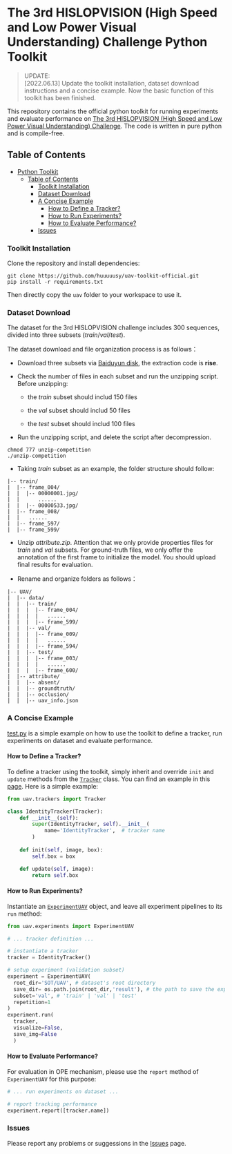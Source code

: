 # The 3rd HISLOPVISION (High Speed and Low Power Visual Understanding) Challenge Python Toolkit

> UPDATE:<br>
> [2022.06.13] Update the toolkit installation, dataset download instructions and a concise example. Now the basic function of this toolkit has been finished. <br>

This repository contains the official python toolkit for running experiments and evaluate performance on [The 3rd HISLOPVISION (High Speed and Low Power Visual Understanding) Challenge](http://hislopvision.aitestunion.com/). The code is written in pure python and is compile-free.


## Table of Contents

- [Python Toolkit](#python-toolkit)
  - [Table of Contents](#table-of-contents)
    - [Toolkit Installation](#toolkit-installation)
    - [Dataset Download](#dataset-download)
    - [A Concise Example](#a-concise-example)
      - [How to Define a Tracker?](#how-to-define-a-tracker)
      - [How to Run Experiments?](#how-to-run-experiments)
      - [How to Evaluate Performance?](#how-to-evaluate-performance)
    - [Issues](#issues)


### Toolkit Installation

Clone the repository and install dependencies:

```
git clone https://github.com/huuuuusy/uav-toolkit-official.git
pip install -r requirements.txt
```

Then directly copy the `uav` folder to your workspace to use it.

### Dataset Download

The dataset for the 3rd HISLOPVISION challenge includes 300 sequences, divided into three subsets (*train*/*val*/*test*). 

The dataset download and file organization process is as follows：

- Download three subsets via [Baiduyun disk](https://pan.baidu.com/s/19tq_MM9JjGErLwEfYFaTxQ), the extraction code is **rise**.

- Check the number of files in each subset and run the unzipping script. Before unzipping:

  - the *train* subset should includ 150 files

  - the *val* subset should includ 50 files

  - the *test* subset should includ 100 files

- Run the unzipping script, and delete the script after decompression.

```
chmod 777 unzip-competition
./unzip-competition
```

- Taking *train* subset as an example, the folder structure should follow:

```
|-- train/
|  |-- frame_004/
|  |  |-- 00000001.jpg/
|  |      ......
|  |  |-- 00000533.jpg/
|  |-- frame_008/
|  |   ......
|  |-- frame_597/
|  |-- frame_599/
```

- Unzip *attribute.zip*. Attention that we only provide properties files for *train* and *val* subsets. For ground-truth files, we only offer the annotation of the first frame to initialize the model. You should upload final results for evaluation.

- Rename and organize folders as follows：

```
|-- UAV/
|  |-- data/
|  |  |-- train/
|  |  |  |-- frame_004/
|  |  |  |   ......
|  |  |  |-- frame_599/
|  |  |-- val/
|  |  |  |-- frame_009/
|  |  |  |   ......
|  |  |  |-- frame_594/
|  |  |-- test/
|  |  |  |-- frame_003/
|  |  |  |   ......
|  |  |  |-- frame_600/
|  |-- attribute/
|  |  |-- absent/
|  |  |-- groundtruth/
|  |  |-- occlusion/
|  |  |-- uav_info.json
```

### A Concise Example

[test.py](./test.py) is a simple example on how to use the toolkit to define a tracker, run experiments on dataset and evaluate performance.

#### How to Define a Tracker?

To define a tracker using the toolkit, simply inherit and override `init` and `update` methods from the [`Tracker`](./uav/trackers/__init__.py) class. You can find an example in this [page](./tracker/siamfc.py). Here is a simple example:

```Python
from uav.trackers import Tracker

class IdentityTracker(Tracker):
    def __init__(self):
        super(IdentityTracker, self).__init__(
            name='IdentityTracker',  # tracker name
        )
    
    def init(self, image, box):
        self.box = box

    def update(self, image):
        return self.box
```

#### How to Run Experiments?

Instantiate an [`ExperimentUAV`](./uav/experiments/uav.py) object, and leave all experiment pipelines to its `run` method:

```Python
from uav.experiments import ExperimentUAV

# ... tracker definition ...

# instantiate a tracker
tracker = IdentityTracker()

# setup experiment (validation subset)
experiment = ExperimentUAV(
  root_dir='SOT/UAV', # dataset's root directory
  save_dir= os.path.join(root_dir,'result'), # the path to save the experiment result
  subset='val', # 'train' | 'val' | 'test'
  repetition=1 
)
experiment.run(
  tracker, 
  visualize=False,
  save_img=False
  )
```

#### How to Evaluate Performance?

For evaluation in OPE mechanism, please use the `report` method of `ExperimentUAV` for this purpose:

```Python
# ... run experiments on dataset ...

# report tracking performance
experiment.report([tracker.name])
```

### Issues

Please report any problems or suggessions in the [Issues](https://github.com/huuuuusy/uav-toolkit-official/issues) page.
